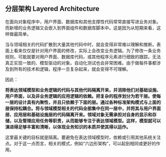 ## 分层架构 Layered Architecture

在面向对象程序中，用户界面、数据库和其他支撑性代码常常直接写进业务对象。而新增的业务逻辑又会嵌入到界面组件和数据库脚本中。这是因为从短期来看，这样做最简单。

当与领域相关的代码扩散到大量其他代码中时，就会变得非常难以理解和推断。表面上看来仅仅是针对用户界面的修改，实际上会改变业务逻辑。为了修改一条业务规则，可能就要对用户界面、数据库代码，或其他程序元素进行细致的跟踪。无法真正实现一致的、模型驱动的对象。自动化测试也会非常困难。由于做每件事都涉及到所有的技术和逻辑，程序一旦复杂起来，就会变得不可理解。

因此：

**将表达领域模型和业务逻辑的代码与其他代码隔离开来，并消除他们对基础设施、用户界面，以及非业务逻辑的应用逻辑的依赖。把复杂的程序划分为若干层。使每一层的设计具有内聚性，并且只依赖于下面的层。通过各种标准架构模式与上面的层保持松耦合。将与领域模型相关的代码全部集中在同一层中，并将其与用户界面层、应用层和基础设施层的代码隔离开来。领域对象无需承担对自身的显示和存储，以及管理应用任务等职责，从而能够专注于表达领域模型。这样，模型就可以演进得足够丰富和清晰，以体现业务知识的本质并使其得以运作。**

这里最关键的目标就是隔离。要避免在表达领域模型时，依赖或引用其他系统关注点。对于这一点而言，相关的模式，例如“六边形架构”，可以起到相同或更好的作用。







